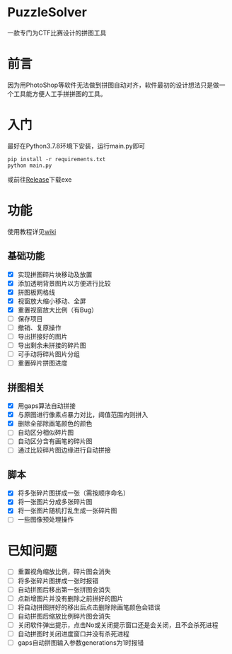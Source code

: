 # PuzzleSolver
一款专门为CTF比赛设计的拼图工具

# 前言
因为用PhotoShop等软件无法做到拼图自动对齐，软件最初的设计想法只是做一个工具能方便人工手拼拼图的工具。  

# 入门
最好在Python3.7.8环境下安装，运行main.py即可  
```
pip install -r requirements.txt
python main.py
```
或前往[Release](https://github.com/JamesHoi/PuzzleSolver/releases)下载exe

# 功能
使用教程详见[wiki](https://github.com/JamesHoi/PuzzleSolver/wiki)  
## 基础功能
- [x] 实现拼图碎片块移动及放置
- [x] 添加透明背景图片以方便进行比较 
- [x] 拼图板网格线
- [x] 视窗放大缩小移动、全屏 
- [x] 重置视窗放大比例（有Bug）
- [ ] 保存项目
- [ ] 撤销、复原操作
- [ ] 导出拼接好的图片
- [ ] 导出剩余未拼接的碎片图
- [ ] 可手动将碎片图片分组
- [ ] 重置碎片拼图进度
## 拼图相关
- [x] 用gaps算法自动拼接
- [x] 与原图进行像素点暴力对比，阈值范围内则拼入
- [x] 删除全部除画笔颜色的颜色
- [ ] 自动区分相似碎片图
- [ ] 自动区分含有画笔的碎片图
- [ ] 通过比较碎片图边缘进行自动拼接
## 脚本
- [x] 将多张碎片图拼成一张（需按顺序命名）
- [x] 将一张图片分成多张碎片图
- [x] 将一张图片随机打乱生成一张碎片图
- [ ] 一些图像预处理操作

# 已知问题
- [ ] 重置视角缩放比例，碎片图会消失
- [ ] 将多张碎片图拼成一张时报错
- [ ] 自动拼图后移出第一张拼图会消失
- [ ] 点新增图片并没有删除之前拼好的图片
- [ ] 将自动拼图拼好的移出后点击删除除画笔颜色会错误
- [ ] 自动拼图后缩放比例碎片图会消失
- [ ] 关闭软件弹出提示，点击No或关闭提示窗口还是会关闭，且不会杀死进程
- [ ] 自动拼图时关闭进度窗口并没有杀死进程
- [ ] gaps自动拼图输入参数generations为1时报错
